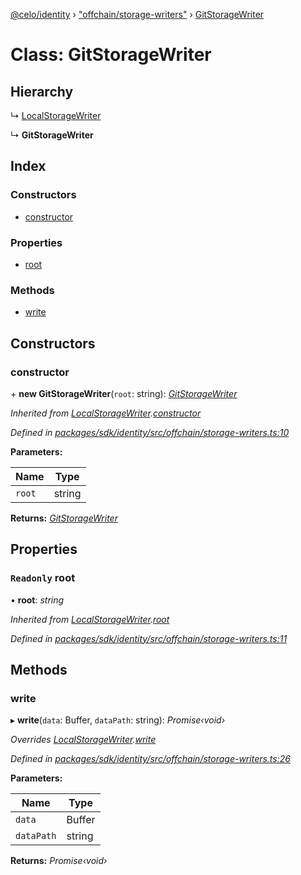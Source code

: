 [@celo/identity](../README.md) › ["offchain/storage-writers"](../modules/_offchain_storage_writers_.md) › [GitStorageWriter](_offchain_storage_writers_.gitstoragewriter.md)

# Class: GitStorageWriter

## Hierarchy

  ↳ [LocalStorageWriter](_offchain_storage_writers_.localstoragewriter.md)

  ↳ **GitStorageWriter**

## Index

### Constructors

* [constructor](_offchain_storage_writers_.gitstoragewriter.md#constructor)

### Properties

* [root](_offchain_storage_writers_.gitstoragewriter.md#readonly-root)

### Methods

* [write](_offchain_storage_writers_.gitstoragewriter.md#write)

## Constructors

###  constructor

\+ **new GitStorageWriter**(`root`: string): *[GitStorageWriter](_offchain_storage_writers_.gitstoragewriter.md)*

*Inherited from [LocalStorageWriter](_offchain_storage_writers_.localstoragewriter.md).[constructor](_offchain_storage_writers_.localstoragewriter.md#constructor)*

*Defined in [packages/sdk/identity/src/offchain/storage-writers.ts:10](https://github.com/celo-org/celo-monorepo/blob/master/packages/sdk/identity/src/offchain/storage-writers.ts#L10)*

**Parameters:**

Name | Type |
------ | ------ |
`root` | string |

**Returns:** *[GitStorageWriter](_offchain_storage_writers_.gitstoragewriter.md)*

## Properties

### `Readonly` root

• **root**: *string*

*Inherited from [LocalStorageWriter](_offchain_storage_writers_.localstoragewriter.md).[root](_offchain_storage_writers_.localstoragewriter.md#readonly-root)*

*Defined in [packages/sdk/identity/src/offchain/storage-writers.ts:11](https://github.com/celo-org/celo-monorepo/blob/master/packages/sdk/identity/src/offchain/storage-writers.ts#L11)*

## Methods

###  write

▸ **write**(`data`: Buffer, `dataPath`: string): *Promise‹void›*

*Overrides [LocalStorageWriter](_offchain_storage_writers_.localstoragewriter.md).[write](_offchain_storage_writers_.localstoragewriter.md#write)*

*Defined in [packages/sdk/identity/src/offchain/storage-writers.ts:26](https://github.com/celo-org/celo-monorepo/blob/master/packages/sdk/identity/src/offchain/storage-writers.ts#L26)*

**Parameters:**

Name | Type |
------ | ------ |
`data` | Buffer |
`dataPath` | string |

**Returns:** *Promise‹void›*
